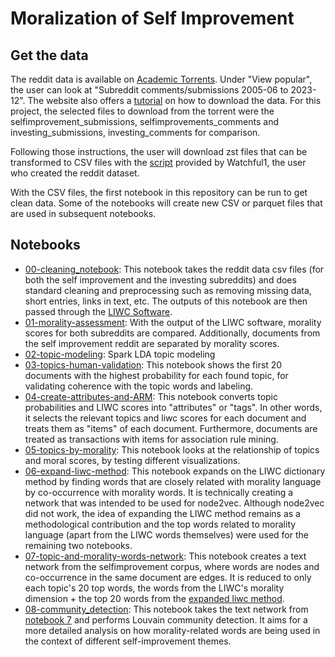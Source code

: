 # Moralization of Self Improvement

## Get the data

The reddit data is available on [Academic Torrents](https://academictorrents.com/). Under "View popular", the user can look at "Subreddit comments/submissions 2005-06 to 2023-12". The website also offers a [tutorial](https://academictorrents.com/docs/downloading.html) on how to download the data. For this project, the selected files to download from the torrent were the selfimprovement_submissions, selfimprovements_comments and investing_submissions, investing_comments for comparison. 

Following those instructions, the user will download zst files that can be transformed to CSV files with the [script](https://github.com/Watchful1/PushshiftDumps/blob/master/scripts/to_csv.py) provided by Watchful1, the user who created the reddit dataset. 

With the CSV files, the first notebook in this repository can be run to get clean data. Some of the notebooks will create new CSV or parquet files that are used in subsequent notebooks. 

## Notebooks

- [00-cleaning_notebook](00-cleaning_notebook.ipynb): This notebook takes the reddit data csv files (for both the self improvement and the investing subreddits) and does standard cleaning and preprocessing such as removing missing data, short entries, links in text, etc. The outputs of this notebook are then passed through the [LIWC Software](https://www.liwc.app/).  
- [01-morality-assessment](01-morality-assessment.ipynb): With the output of the LIWC software, morality scores for both subreddits are compared. Additionally, documents from the self improvement reddit are separated by morality scores.  
- [02-topic-modeling](02-topic-modeling.ipynb): Spark LDA topic modeling 
- [03-topics-human-validation](03-topics-human-validation.ipynb): This notebook shows the first 20 documents with the highest probability for each found topic, for validating coherence with the topic words and labeling. 
- [04-create-attributes-and-ARM](04-create-attributes-and-ARM.ipynb): This notebook converts topic probabilities and LIWC scores into "attributes" or "tags". In other words, it selects the relevant topics and liwc scores for each document and treats them as "items" of each document. Furthermore, documents are treated as transactions with items for association rule mining. 
- [05-topics-by-morality](05-topics-by-morality.ipynb): This notebook looks at the relationship of topics and moral scores, by testing different visualizations. 
- [06-expand-liwc-method](06-expand-liwc-method.ipynb): This notebook expands on the LIWC dictionary method by finding words that are closely related with morality language by co-occurrence with morality words. It is technically creating a network that was intended to be used for node2vec. Although node2vec did not work, the idea of expanding the LIWC method remains as a methodological contribution and the top words related to morality language (apart from the LIWC words themselves) were used for the remaining two notebooks. 
- [07-topic-and-morality-words-network](07-topic-and-morality-words-network.ipynb): This notebook creates a text network from the selfimprovement corpus, where words are nodes and co-occurrence in the same document are edges. It is reduced to only each topic's 20 top words, the words from the LIWC's morality dimension + the top 20 words from the [expanded liwc method](06-expand-liwc-method.ipynb). 
- [08-community_detection](08-community_detection.ipynb): This notebook takes the text network from [notebook 7](07-topic-and-morality-words-network.ipynb) and performs Louvain community detection. It aims for a more detailed analysis on how morality-related words are being used in the context of different self-improvement themes. 
